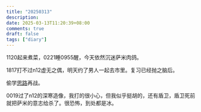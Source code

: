 ```yaml
---
title: "20250313"
description: 
date: 2025-03-13T11:20:39+08:00
comments: true
draft: false
tags: ["diary"]
---
```

1120起来煮菜，0221睡0955醒，今天依然沉迷萨米肉鸽。

1817打不过n12虚无之偶，明天约了男人一起去市里。复习已经抛之脑后。

偷学[思路](https://www.bilibili.com/video/BV1kx4y1278s)再战。

0019过了n12的深寒造像，我打的很小心，但我似乎挺胡的，还有盾卫，盾卫死前就把萨米的意志给杀了。很恐怖，到处都是冰。